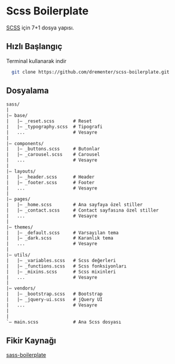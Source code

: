 # Scss Boilerplate

[SCSS](https://sass-lang.com/) için 7+1 dosya yapısı.

## Hızlı Başlangıç

Terminal kullanarak indir

```bash
  git clone https://github.com/drementer/scss-boilerplate.git
```

## Dosyalama

```txt
sass/
|
|– base/
|   |– _reset.scss       # Reset
|   |– _typography.scss  # Tipografi
|   ...                  # Vesayre
|
|– components/
|   |– _buttons.scss     # Butonlar
|   |– _carousel.scss    # Carousel
|   ...                  # Vesayre
|
|– layouts/
|   |– _header.scss      # Header
|   |– _footer.scss      # Footer
|   ...                  # Vesayre
|
|– pages/
|   |– _home.scss        # Ana sayfaya özel stiller
|   |– _contact.scss     # Contact sayfasına özel stiller
|   ...                  # Vesayre
|
|– themes/
|   |– _default.scss     # Varsayılan tema
|   |– _dark.scss      	 # Karanlık tema
|   ...                  # Vesayre
|
|– utils/
|   |– _variables.scss   # Scss değerleri
|   |– _functions.scss   # Scss fonksiyonları
|   |– _mixins.scss      # Scss mixinleri
|   ...                  # Vesayre
|
|– vendors/
|   |– _bootstrap.scss   # Bootstrap
|   |– _jquery-ui.scss   # jQuery UI
|   ...                  # Vesayre
|
|
`– main.scss             # Ana Scss dosyası
```


## Fikir Kaynağı
[sass-boilerplate](https://github.com/KittyGiraudel/sass-boilerplate)